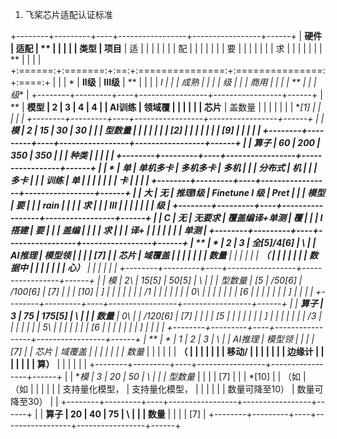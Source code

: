 1.  飞桨芯片适配认证标准

+--------+---------+----+-----------------+-----------------+------+
| **硬件 | **适配  | ** |                 |                 |      |
| 类型** | 项目**  | 适 |                 |                 |      |
|        |         | 配 |                 |                 |      |
|        |         | 要 |                 |                 |      |
|        |         | 求 |                 |                 |      |
|        |         | ** |                 |                 |      |
+:======:+:=======:+:==:+:===============:+:===============:+:====:+
|        |         | *  | **II级**        | **III级**       | **   |
|        |         | *I |                 |                 | 成熟 |
|        |         | 级 |                 |                 | 商用 |
|        |         | ** |                 |                 | 级** |
+--------+---------+----+-----------------+-----------------+------+
| **     | **模型  | 2  | 3               | 4               | 4    |
| AI训练 | 领域覆  |    |                 |                 |      |
| 芯片** | 盖数量  |    |                 |                 |      |
|        | **\[1\] |    |                 |                 |      |
+--------+---------+----+-----------------+-----------------+------+
|        | **模    | 2  | 15              | 30              | 30   |
|        | 型数量  |    |                 |                 |      |
|        | **\[2\] |    |                 |                 |      |
|        | \[9\]   |    |                 |                 |      |
+--------+---------+----+-----------------+-----------------+------+
|        | **算子  | 60 | 200             | 350             | 350  |
|        | 种类**  |    |                 |                 |      |
+--------+---------+----+-----------------+-----------------+------+
|        | *       | 单 | 单机多卡        | 多机多卡        | 多机 |
|        | *分布式 | 机 |                 |                 | 多卡 |
|        | 训练**  | 单 |                 |                 |      |
|        |         | 卡 |                 |                 |      |
+--------+---------+----+-----------------+-----------------+------+
|        | **大    | 无 | 推理I级         | Finetune I 级   | Pret |
|        | 模型**  | 要 |                 |                 | rain |
|        |         | 求 |                 |                 | III  |
|        |         |    |                 |                 | 级   |
+--------+---------+----+-----------------+-----------------+------+
|        | **C     | 无 | 无要求          | 覆盖编译+单测   | 覆   |
|        | I搭建** | 要 |                 |                 | 盖编 |
|        |         | 求 |                 |                 | 译+  |
|        |         |    |                 |                 | 单测 |
+--------+---------+----+-----------------+-----------------+------+
| **     | *       | 2  | 3               | 全\[5\]/4\[6\]  | \    |
| AI推理 | *模型领 |    |                 |                 | [7\] |
| 芯片** | 域覆盖  |    |                 |                 |      |
|        | 数量**  |    |                 |                 |      |
| **（   |         |    |                 |                 |      |
| 数据中 |         |    |                 |                 |      |
| 心）** |         |    |                 |                 |      |
+--------+---------+----+-----------------+-----------------+------+
|        | **模    | 2\ | 15\[5\]         | 50\[5\]         | \    |
|        | 型数量* | [5 | /50\[6\]        | /100\[6\]       | [7\] |
|        | *\[10\] | \] |                 |                 |      |
|        |         | /1 |                 |                 |      |
|        |         | 0\ |                 |                 |      |
|        |         | [6 |                 |                 |      |
|        |         | \] |                 |                 |      |
+--------+---------+----+-----------------+-----------------+------+
|        | **算子  | 3  | 75              | 175\[5\]        | \    |
|        | 数量**  | 0\ |                 | /120\[6\]       | [7\] |
|        |         | [5 |                 |                 |      |
|        |         | \] |                 |                 |      |
|        |         | /3 |                 |                 |      |
|        |         | 5\ |                 |                 |      |
|        |         | [6 |                 |                 |      |
|        |         | \] |                 |                 |      |
+--------+---------+----+-----------------+-----------------+------+
| **     | *       | 1  | 2               | 3               | \    |
| AI推理 | *模型领 |    |                 |                 | [7\] |
| 芯片** | 域覆盖  |    |                 |                 |      |
|        | 数量**  |    |                 |                 |      |
| **（   |         |    |                 |                 |      |
| 移动/  |         |    |                 |                 |      |
| 边缘计 |         |    |                 |                 |      |
| 算）** |         |    |                 |                 |      |
+--------+---------+----+-----------------+-----------------+------+
|        | **模    | 3  | 20              | 50              | \    |
|        | 型数量* |    |                 |                 | [7\] |
|        | *\[10\] |    | （如            | （如            |      |
|        |         |    | 支持量化模型，  | 支持量化模型，  |      |
|        |         |    | 数量可降至10）  | 数量可降至30）  |      |
+--------+---------+----+-----------------+-----------------+------+
|        | **算子  | 20 | 40              | 75              | \    |
|        | 数量**  |    |                 |                 | [7\] |
+--------+---------+----+-----------------+-----------------+------+
